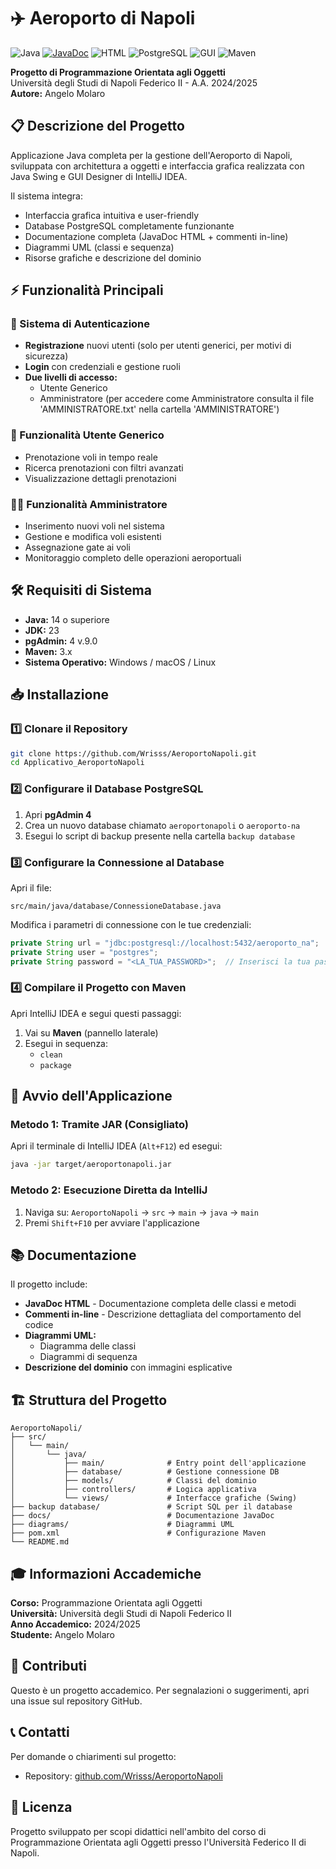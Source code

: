 # ✈️ Aeroporto di Napoli

![Java](https://img.shields.io/badge/Java-orange)
[![JavaDoc](https://img.shields.io/badge/JavaDoc-Documentazione-blue)](https://Wrisss.github.io/AeroportoNapoli/)
![HTML](https://img.shields.io/badge/HTML5-E34F26?style=flat&logo=html5&logoColor=white)
![PostgreSQL](https://img.shields.io/badge/PostgreSQL-14%252B-blue)
![GUI](https://img.shields.io/badge/GUI-Swing-lightgrey)
![Maven](https://img.shields.io/badge/Maven-3.6%252B-blue)

**Progetto di Programmazione Orientata agli Oggetti**  
Università degli Studi di Napoli Federico II - A.A. 2024/2025  
**Autore:** Angelo Molaro

## 📋 Descrizione del Progetto

Applicazione Java completa per la gestione dell'Aeroporto di Napoli, sviluppata con architettura a oggetti e interfaccia grafica realizzata con Java Swing e GUI Designer di IntelliJ IDEA.

Il sistema integra:
- Interfaccia grafica intuitiva e user-friendly
- Database PostgreSQL completamente funzionante
- Documentazione completa (JavaDoc HTML + commenti in-line)
- Diagrammi UML (classi e sequenza)
- Risorse grafiche e descrizione del dominio

## ⚡ Funzionalità Principali

### 🔐 Sistema di Autenticazione
- **Registrazione** nuovi utenti (solo per utenti generici, per motivi di sicurezza)
- **Login** con credenziali e gestione ruoli
- **Due livelli di accesso:**
  - Utente Generico
  - Amministratore (per accedere come Amministratore consulta il file 'AMMINISTRATORE.txt' nella cartella 'AMMINISTRATORE') 

### 👤 Funzionalità Utente Generico
- Prenotazione voli in tempo reale
- Ricerca prenotazioni con filtri avanzati
- Visualizzazione dettagli prenotazioni

### 👨‍💼 Funzionalità Amministratore
- Inserimento nuovi voli nel sistema
- Gestione e modifica voli esistenti
- Assegnazione gate ai voli
- Monitoraggio completo delle operazioni aeroportuali

## 🛠️ Requisiti di Sistema

- **Java:** 14 o superiore
- **JDK:** 23
- **pgAdmin:** 4 v.9.0
- **Maven:** 3.x
- **Sistema Operativo:** Windows / macOS / Linux

## 📥 Installazione

### 1️⃣ Clonare il Repository

```bash
git clone https://github.com/Wrisss/AeroportoNapoli.git
cd Applicativo_AeroportoNapoli
```

### 2️⃣ Configurare il Database PostgreSQL

1. Apri **pgAdmin 4**
2. Crea un nuovo database chiamato `aeroportonapoli` o `aeroporto-na`
3. Esegui lo script di backup presente nella cartella `backup database`

### 3️⃣ Configurare la Connessione al Database

Apri il file:
```
src/main/java/database/ConnessioneDatabase.java
```

Modifica i parametri di connessione con le tue credenziali:

```java
private String url = "jdbc:postgresql://localhost:5432/aeroporto_na";
private String user = "postgres";
private String password = "<LA_TUA_PASSWORD>";  // Inserisci la tua password
```

### 4️⃣ Compilare il Progetto con Maven

Apri IntelliJ IDEA e segui questi passaggi:

1. Vai su **Maven** (pannello laterale)
2. Esegui in sequenza:
   - `clean`
   - `package`

## 🚀 Avvio dell'Applicazione

### Metodo 1: Tramite JAR (Consigliato)

Apri il terminale di IntelliJ IDEA (`Alt+F12`) ed esegui:

```bash
java -jar target/aeroportonapoli.jar
```

### Metodo 2: Esecuzione Diretta da IntelliJ

1. Naviga su: `AeroportoNapoli` → `src` → `main` → `java` → `main`
2. Premi `Shift+F10` per avviare l'applicazione

## 📚 Documentazione

Il progetto include:

- **JavaDoc HTML** - Documentazione completa delle classi e metodi
- **Commenti in-line** - Descrizione dettagliata del comportamento del codice
- **Diagrammi UML:**
  - Diagramma delle classi
  - Diagrammi di sequenza
- **Descrizione del dominio** con immagini esplicative

## 🏗️ Struttura del Progetto

```
AeroportoNapoli/
├── src/
│   └── main/
│       └── java/
│           ├── main/              # Entry point dell'applicazione
│           ├── database/          # Gestione connessione DB
│           ├── models/            # Classi del dominio
│           ├── controllers/       # Logica applicativa
│           └── views/             # Interfacce grafiche (Swing)
├── backup database/               # Script SQL per il database
├── docs/                          # Documentazione JavaDoc
├── diagrams/                      # Diagrammi UML
├── pom.xml                        # Configurazione Maven
└── README.md
```

## 🎓 Informazioni Accademiche

**Corso:** Programmazione Orientata agli Oggetti  
**Università:** Università degli Studi di Napoli Federico II  
**Anno Accademico:** 2024/2025  
**Studente:** Angelo Molaro

## 🤝 Contributi

Questo è un progetto accademico. Per segnalazioni o suggerimenti, apri una issue sul repository GitHub.

## 📞 Contatti

Per domande o chiarimenti sul progetto:
- Repository: [github.com/Wrisss/AeroportoNapoli](https://github.com/Wrisss/AeroportoNapoli)

## 📝 Licenza

Progetto sviluppato per scopi didattici nell'ambito del corso di Programmazione Orientata agli Oggetti presso l'Università Federico II di Napoli.
